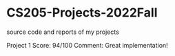 # CS205-Projects-2022Fall
source code and reports of my projects

Project 1
Score: 94/100
Comment: Great implementation!
